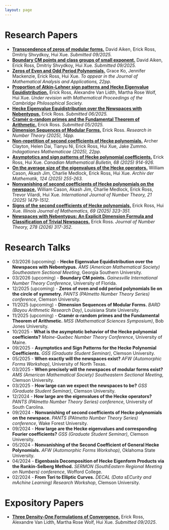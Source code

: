 ```yaml
---
layout: page
---
```



# Research Papers
- [**Transcendence of zeros of modular forms.**](/transcendence-of-zeros.pdf) David Aiken, Erick Ross, Dmitriy Shvydkoy, Hui Xue. *Submitted 09/2025.*
- [**Boundary CM points and class groups of small exponent.**](/boundary-CM-points.pdf) David Aiken, Erick Ross, Dmitriy Shvydkoy, Hui Xue. *Submitted 09/2025.*
- [**Zeros of Even and Odd Period Polynomials.**](https://arxiv.org/abs/2408.05670) Grace Ko, Jennifer Mackenzie, Erick Ross, Hui Xue. *To appear in the Journal of Mathematical Analysis and Applications, 22pp.*
- [**Proportion of Atkin-Lehner sign patterns and Hecke Eigenvalue Equidistribution.**](/equid-sgnpatt.pdf) Erick Ross, Alexandre Van Lidth, Martha Rose Wolf, Hui Xue. *Under revision with Mathematical Proceedings of the Cambridge Philosophical Society.*
- [**Hecke Eigenvalue Equidistribution over the Newspaces with Nebentypus.**](/equid-newspace.pdf) Erick Ross. *Submitted 06/2025.*
- [**Cramér α-random primes and the Fundamental Theorem of Arithmetic.**](/cramer-primes.pdf) Erick Ross. *Submitted 05/2025.*
- [**Dimension Sequences of Modular Forms.**](https://arxiv.org/abs/2507.12340) Erick Ross. *Research in Number Theory (2025), 14pp.*
- [**Non-repetition of second coefficients of Hecke polynomials.**](https://arxiv.org/abs/2411.18419) Archer Clayton, Helen Dai, Tianyu Ni, Erick Ross, Hui Xue, Jake Zummo. *Indagationes Mathematicae (2025), 22pp.*
- [**Asymptotics and sign patterns of Hecke polynomial coefficients.**](https://arxiv.org/abs/2410.12008) Erick Ross, Hui Xue. *Canadian Mathematical Bulletin, 68 (2025) 914-926.*
- [**On the average size of the eigenvalues of the Hecke operators.**](https://arxiv.org/abs/2407.19076) William Cason, Akash Jim, Charlie Medlock, Erick Ross, Hui Xue. *Archiv der Mathematik, 124 (2025) 255-263.* 
- [**Nonvanishing of second coefficients of Hecke polynomials on the newspace.**](https://arxiv.org/abs/2407.11694) William Cason, Akash Jim, Charlie Medlock, Erick Ross, Trevor Vilardi, Hui Xue. *International Journal of Number Theory, 21 (2025) 1479-1512.* 
- [**Signs of the second coefficients of Hecke polynomials.**](https://arxiv.org/abs/2407.10951) Erick Ross, Hui Xue. *Illinois Journal of Mathematics, 69 (2025) 323-351.* 
- [**Newspaces with Nebentypus: An Explicit Dimension Formula and Classification of Trivial Newspaces.**](https://arxiv.org/abs/2407.08881) Erick Ross. *Journal of Number Theory, 278 (2026) 317-352.* 







# Research Talks
- 03/2026 (upcoming) - **Hecke Eigenvalue Equidistribution over the Newspaces with Nebentypus.** *AMS (American Mathematical Society) Southeastern Sectional Meeting*, Georgia Southern University.
- 03/2026 (upcoming) - **Boundary CM points.** *Gainesville International Number Theory Conference*, University of Florida.
- 12/2025 (upcoming) - **Zeros of even and odd period polynomials lie on the circle of symmetry.** *PANTS (PAlmetto Number Theory Series) conference*, Clemson University.
- 11/2025 (upcoming) - **Dimension Sequences of Modular Forms.** *BARD (Bayou Arithmetic Research Day)*, Louisiana State University.
- 11/2025 (upcoming) - **Cramér α-random primes and the Fundamental Theorem of Arithmetic.** *MSS (Mathematical Sciences Symposium)*, Bob Jones University.
- 10/2025 - **What is the asymptotic behavior of the Hecke polynomial coefficients?** *Maine-Quebec Number Theory Conference*, University of Maine. 
- 09/2025 - **Asymptotics and Sign Patterns for the Hecke Polynomial Coefficients.** *GSS (Graduate Student Seminar)*, Clemson University. 
- 05/2025 - **When exactly will the newspaces exist?** *AFW (Automorphic Forms Workshop)*, University of North Texas.
- 03/2025 - **When precisely will the newspaces of modular forms exist?** *AMS (American Mathematical Society) Southeastern Sectional Meeting*, Clemson University.
- 03/2025 - **How large can we expect the newspaces to be?** *GSS (Graduate Student Seminar)*, Clemson University.
- 12/2024 - **How large are the eigenvalues of the Hecke operators?** *PANTS (PAlmetto Number Theory Series) conference*, University of South Carolina.
- 09/2024 - **Nonvanishing of second coefficients of Hecke polynomials on the newspace.** *PANTS (PAlmetto Number Theory Series) conference*, Wake Forest University.
- 09/2024 - **How large are the Hecke eigenvalues and corresponding Fourier coefficients?** *GSS (Graduate Student Seminar)*, Clemson University.
- 05/2024 - **Nonvanishing of the Second Coefficient of General Hecke Polynomials.** *AFW (Automorphic Forms Workshop)*, Oklahoma State University.
- 04/2024 - **Eigenbasis Decomposition of Hecke Eigenform Products via the Rankin-Selberg Method.** *SERMON (SouthEastern Regional Meeting on Numbers) conference*, Wofford College.
- 02/2024 - **From Tori to Elliptic Curves.** *DECAL (Data sECurity and mAchine Learning) Research Workshop*, Clemson University.






# Expository Papers
- [**Three Density-One Formulations of Convergence.**](/Three_density_one_formulations_of_convergence.pdf) Erick Ross, Alexandre Van Lidth, Martha Rose Wolf, Hui Xue. *Submitted 09/2025*.

